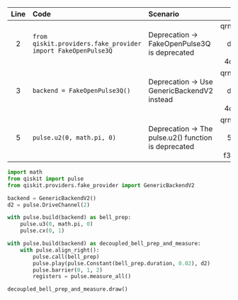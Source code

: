 | Line | Code | Scenario | Reference | Artifact | Refactoring |   
| :--: | :--- | :------- | :-------: | :------- | :---------- | 
| 2 | `from qiskit.providers.fake_provider import FakeOpenPulse3Q` | Deprecation -> FakeOpenPulse3Q is deprecated | qrn_notax_ddbb-f078e9fc-d625-4a36-93e9-4c1f484f9b48 | qiskit.providers.fake_provider | `from qiskit.providers.fake_provider import GenericBackendV2` | 
| 3 | `backend = FakeOpenPulse3Q()` | Deprecation -> Use GenericBackendV2 instead | qrn_notax_ddbb-f078e9fc-d625-4a36-93e9-4c1f484f9b48 | backend | `backend = GenericBackendV2()` | 
| 5 | `pulse.u2(0, math.pi, 0)` | Deprecation -> The pulse.u2() function is deprecated | qrn_notax_ddbb-40b23f17-56a0-470c-b53e-f33e2e193b17 | pulse | `pulse.u3(0, math.pi, 0)` | 

```python
import math
from qiskit import pulse
from qiskit.providers.fake_provider import GenericBackendV2

backend = GenericBackendV2()
d2 = pulse.DriveChannel(2)

with pulse.build(backend) as bell_prep:
    pulse.u3(0, math.pi, 0)
    pulse.cx(0, 1)

with pulse.build(backend) as decoupled_bell_prep_and_measure:
    with pulse.align_right():
        pulse.call(bell_prep)
        pulse.play(pulse.Constant(bell_prep.duration, 0.02), d2)
        pulse.barrier(0, 1, 2)
        registers = pulse.measure_all()

decoupled_bell_prep_and_measure.draw()
```